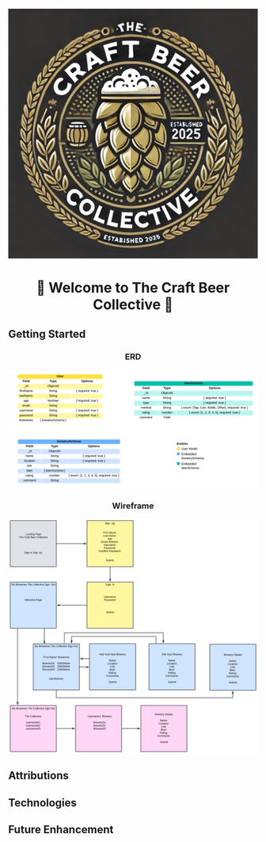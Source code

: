 ![Logo](./public/images/cbc-logo-black.PNG)
<h1 align="center">🍺 Welcome to The Craft Beer Collective 🍺</h1>

## Getting Started

<h3 align="center">ERD</h3>

![ERD](./public/images/ERD.png)


<h3 align="center">Wireframe</h3>

![Wireframe](./public/images/Wireframe.png)

## Attributions


## Technologies


## Future Enhancement
